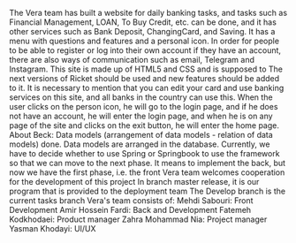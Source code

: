 The Vera team has built a website for daily banking tasks, and tasks such as Financial Management, LOAN, To Buy Credit, etc. can be done, and it has other services such as Bank Deposit, ChangingCard, and Saving. It has a menu with questions and features and a personal icon. In order for people to be able to register or log into their own account if they have an account, there are also ways of communication such as email, Telegram and Instagram. This site is made up of HTML5 and CSS and is supposed to The next versions of Ricket should be used and new features should be added to it. It is necessary to mention that you can edit your card and use banking services on this site, and all banks in the country can use this.
When the user clicks on the person icon, he will go to the login page, and if he does not have an account, he will enter the login page, and when he is on any page of the site and clicks on the exit button, he will enter the home page.
About Beck:
Data models (arrangement of data models - relation of data models) done. Data models are arranged in the database. Currently, we have to decide whether to use Spring or Springbook to use the framework so that we can move to the next phase. It means to implement the back, but now we have the first phase, i.e. the front
Vera team welcomes cooperation for the development of this project
In branch master release, it is our program that is provided to the deployment team
The Develop branch is the current tasks branch
Vera's team consists of:
Mehdi Sabouri: Front Development
Amir Hossein Fardi: Back and Development
Fatemeh Kodkhodaei: Product manager
Zahra Mohammad Nia: Project manager
Yasman Khodayi: UI/UX
